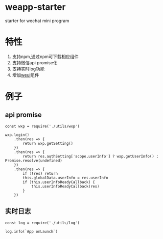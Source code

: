 # weapp-starter
starter for wechat mini program

# 特性
1. 支持npm,通过npm可下载相应组件
2. 支持微信api promise化
3. 支持实时log功能
4. 增加[weui](https://developers.weixin.qq.com/miniprogram/dev/extended/weui/quickstart.html)组件 

# 例子
## api promise
```
const wxp = require('./utils/wxp')

wxp.login()
    .then(res => {
        return wxp.getSetting()
    })
    .then(res => {
        return res.authSetting['scope.userInfo'] ? wxp.getUserInfo() : Promise.resolve(undefined)
    })
    .then(res => {
        if (!res) return
        this.globalData.userInfo = res.userInfo
        if (this.userInfoReadyCallback) {
            this.userInfoReadyCallback(res)
        }
    })
```


## 实时日志
```
const log = require('./utils/log')

log.info(`App onLaunch`)
```